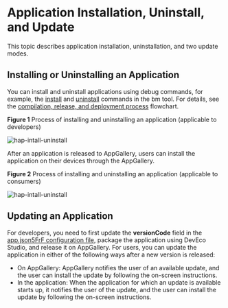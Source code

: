 # Application Installation, Uninstall, and Update

This topic describes application installation, uninstallation, and two update modes.

## Installing or Uninstalling an Application
You can install and uninstall applications using debug commands, for example, the [install](../tools/bm-tool.md#install) and [uninstall](../tools/bm-tool.md#uninstall) commands in the bm tool. For details, see the [compilation, release, and deployment process](./application-package-structure-stage.md#package-structure-in-the-release-phase) flowchart.

**Figure 1** Process of installing and uninstalling an application (applicable to developers)

![hap-intall-uninstall](figures/hap-install-uninstall-developer.png)


After an application is released to AppGallery, users can install the application on their devices through the AppGallery.

**Figure 2** Process of installing and uninstalling an application (applicable to consumers)

![hap-intall-uninstall](figures/hap-install-uninstall-user.png)

## Updating an Application


For developers, you need to first update the **versionCode** field in the [app.json5FrF configuration file](./app-configuration-file.md), package the application using DevEco Studio, and release it on AppGallery. For users, you can update the application in either of the following ways after a new version is released:

- On AppGallery: AppGallery notifies the user of an available update, and the user can install the update by following the on-screen instructions.
- In the application: <!--RP1-->When the application for which an update is available starts up, it notifies the user of the update, and the user can install the update by following the on-screen instructions.<!--RP1End-->
